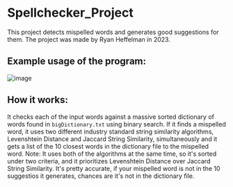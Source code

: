 # Spellchecker_Project
This project detects mispelled words and generates good suggestions for them.
The project was made by Ryan Heffelman in 2023.

## Example usage of the program:
![image](https://github.com/rheffelman/Spellchecker_Project/assets/132711854/a0fa32f8-f3db-435e-a3dc-370e550da820)

## How it works:
It checks each of the input words against a massive sorted dictionary of words found in `bigDictionary.txt` using binary search. If it finds a mispelled word, it uses two different industry standard string similarity algorithms, Levenshtein Distance and Jaccard String Similarity, simultaneously and it gets a list of the 10 closest words in the dictionary file to the mispelled word. Note: It uses both of the algorithms at the same time, so it's sorted under two criteria, and it prioritizes Levenshtein Distance over Jaccard String Similarity. It's pretty accurate, if your mispelled word is not in the 10 suggestios it generates, chances are it's not in the dictionary file.
